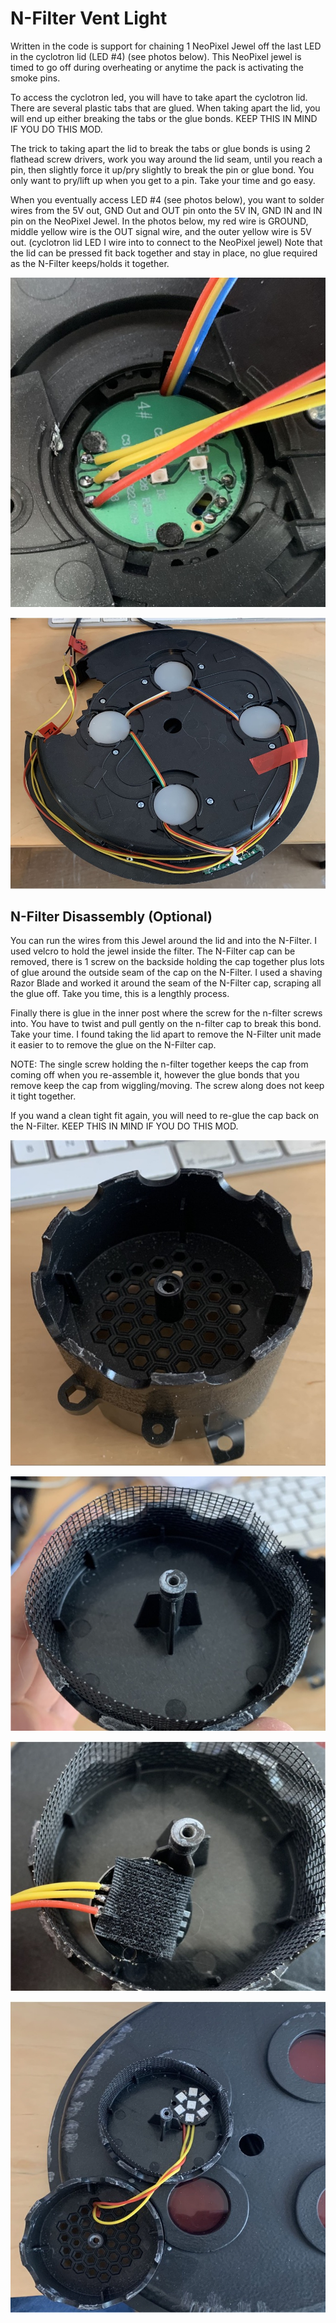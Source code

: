 # N-Filter Vent Light

Written in the code is support for chaining 1 NeoPixel Jewel off the last LED in the cyclotron lid (LED #4) (see photos below). This NeoPixel jewel is timed to go off during overheating or anytime the pack is activating the smoke pins. 

To access the cyclotron led, you will have to take apart the cyclotron lid. There are several plastic tabs that are glued. When taking apart the lid, you will end up either breaking the tabs or the glue bonds. KEEP THIS IN MIND IF YOU DO THIS MOD.

The trick to taking apart the lid to break the tabs or glue bonds is using 2 flathead screw drivers, work you way around the lid seam, until you reach a pin, then slightly force it up/pry slightly to break the pin or glue bond. You only want to pry/lift up when you get to a pin. Take your time and go easy.

When you eventually access LED #4 (see photos below), you want to solder wires from the 5V out, GND Out and OUT pin onto the 5V IN, GND IN and IN pin on the NeoPixel Jewel.
In the photos below, my red wire is GROUND, middle yellow wire is the OUT signal wire, and the outer yellow wire is 5V out. (cyclotron lid LED I wire into to connect to the NeoPixel jewel)
Note that the lid can be pressed fit back together and stay in place, no glue required as the N-Filter keeps/holds it together.

![](images/NFilterAttachment.jpg)

![](images/CyclotronLid.jpg)

## N-Filter Disassembly (Optional)

You can run the wires from this Jewel around the lid and into the N-Filter. I used velcro to hold the jewel inside the filter. The N-Filter cap can be removed, there is 1 screw on the backside holding the cap together plus lots of glue around the outside seam of the cap on the N-Filter. I used a shaving Razor Blade and worked it around the seam of the N-Filter cap, scraping all the glue off. Take you time, this is a lengthly process.

Finally there is glue in the inner post where the screw for the n-filter screws into. You have to twist and pull gently on the n-filter cap to break this bond. Take your time. I found taking the lid apart to remove the N-Filter unit made it easier to to remove the glue on the N-Filter cap.

NOTE: The single screw holding the n-filter together keeps the cap from coming off when you re-assemble it, however the glue bonds that you remove keep the cap from wiggling/moving. The screw along does not keep it tight together.

If you wand a clean tight fit again, you will need to re-glue the cap back on the N-Filter. KEEP THIS IN MIND IF YOU DO THIS MOD.

![](images/NFilterAlone.jpg)

![](images/NFilterTop.jpg)

![](images/NFilterVelcro.jpg)

![](images/NFilterInstall.jpg)